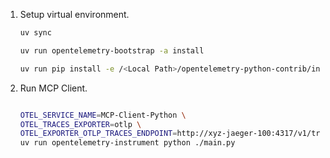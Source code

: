 
1. Setup virtual environment.

    ```sh
    uv sync

    uv run opentelemetry-bootstrap -a install

    uv run pip install -e /<Local Path>/opentelemetry-python-contrib/instrumentation-genai/opentelemetry-instrumentation-mcp

    ```

1. Run MCP Client.

    ```sh

    OTEL_SERVICE_NAME=MCP-Client-Python \
    OTEL_TRACES_EXPORTER=otlp \
    OTEL_EXPORTER_OTLP_TRACES_ENDPOINT=http://xyz-jaeger-100:4317/v1/traces \
    uv run opentelemetry-instrument python ./main.py

    ```
